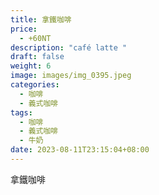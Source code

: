 ```yaml
---
title: 拿鐵咖啡
price:
  - +60NT
description: "café latte "
draft: false
weight: 6
image: images/img_0395.jpeg
categories:
  - 咖啡
  - 義式咖啡
tags:
  - 咖啡
  - 義式咖啡
  - 牛奶
date: 2023-08-11T23:15:04+08:00
---
```


 拿鐵咖啡
